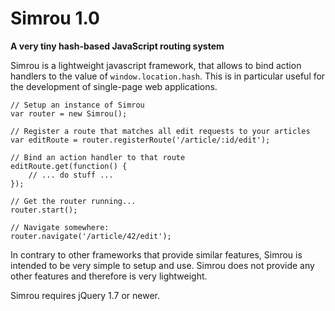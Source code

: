 Simrou 1.0
==========

**A very tiny hash-based JavaScript routing system**

Simrou is a lightweight javascript framework, that allows to bind action handlers to the value of <code>window.location.hash</code>.
This is in particular useful for the development of single-page web applications.

<pre><code>// Setup an instance of Simrou
var router = new Simrou();

// Register a route that matches all edit requests to your articles
var editRoute = router.registerRoute('/article/:id/edit');

// Bind an action handler to that route
editRoute.get(function() {
	// ... do stuff ...
});

// Get the router running...
router.start();

// Navigate somewhere:
router.navigate('/article/42/edit');
</code></pre>

In contrary to other frameworks that provide similar features, Simrou is intended to be very simple to setup and use. Simrou does not provide any other features and therefore is very lightweight.

Simrou requires jQuery 1.7 or newer.